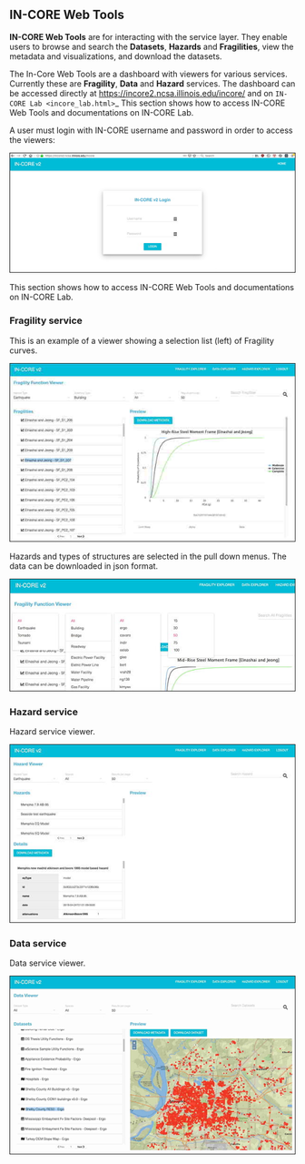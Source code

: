 ## IN-CORE Web Tools

**IN-CORE Web Tools** are for interacting with the service layer. They enable users to browse and search the **Datasets**, **Hazards** and **Fragilities**, view the metadata and visualizations, and download the datasets.

The In-Core Web Tools are a dashboard with viewers for various services. Currently these are **Fragility**, **Data** and **Hazard** services. The dashboard can be accessed directly at https://incore2.ncsa.illinois.edu/incore/ and on `IN-CORE Lab <incore_lab.html>`_
This section shows how to access IN-CORE Web Tools and documentations on IN-CORE Lab.

A user must login with IN-CORE username and password in order to access the viewers:

![IN-CORE Web Tools login page.](../images/wt0_login.jpg "IN-CORE Web Tools login page.")

This section shows how to access IN-CORE Web Tools and documentations on IN-CORE Lab.

### Fragility service

This is an example of a viewer showing a selection list (left) of Fragility curves.

![IN-CORE Web Tools fragility viewer.](../images/wt1_fragility.jpg "IN-CORE Web Tools fragility viewer.")

Hazards and types of structures are selected in the pull down menus. The data can be downloaded in json format.

![IN-CORE Web Tools fragility menu.](../images/wt1_fragility_menu.jpg "IN-CORE Web Tools fragility menu.")

### Hazard service

Hazard service viewer.

![IN-CORE Web Tools hazard viewer.](../images/wt2_hazard.jpg "IN-CORE Web Tools hazard viewer.")

### Data service

Data service viewer.

![IN-CORE Web Tools data viewer.](../images/wt3_data.jpg "IN-CORE Web Tools data viewer.")
